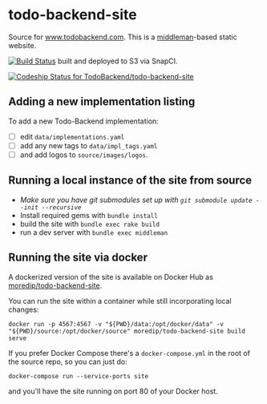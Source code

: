 todo-backend-site
=================

Source for www.todobackend.com. This is a [middleman](https://middlemanapp.com)-based static website. 

[![Build Status](https://snap-ci.com/TodoBackend/todo-backend-site/branch/master/build_image)](https://snap-ci.com/TodoBackend/todo-backend-site/branch/master)
built and deployed to S3 via SnapCI.

[ ![Codeship Status for TodoBackend/todo-backend-site](https://app.codeship.com/projects/adb54330-d6a0-0134-4172-5abfbe9ef951/status?branch=master)](https://app.codeship.com/projects/202822)

## Adding a new implementation listing
To add a new Todo-Backend implementation:
- [ ] edit `data/implementations.yaml`
- [ ] add any new tags to `data/impl_tags.yaml`
- [ ] and add logos to `source/images/logos`.

## Running a local instance of the site from source
- *Make sure you have git submodules set up with `git submodule update --init --recursive`*
- Install required gems with `bundle install`
- build the site with `bundle exec rake build`
- run a dev server with `bundle exec middleman`

## Running the site via docker
A dockerized version of the site is available on Docker Hub as [moredip/todo-backend-site](https://hub.docker.com/r/moredip/todo-backend-site).

You can run the site within a container while still incorporating local changes:
```
docker run -p 4567:4567 -v "${PWD}/data:/opt/docker/data" -v "${PWD}/source:/opt/docker/source" moredip/todo-backend-site build serve
```

If you prefer Docker Compose there's a `docker-compose.yml` in the root of the source repo, so you can just do:
```
docker-compose run --service-ports site
```
and you'll have the site running on port 80 of your Docker host.
